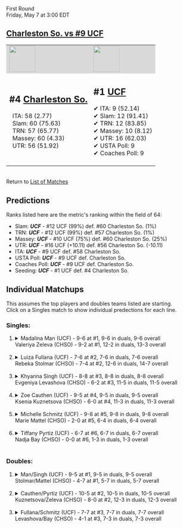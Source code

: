 First Round  
Friday, May 7 at 3:00 EDT
## [Charleston So. vs #9 UCF](https://www.ncaa.com/game/5833651) 

<table><tr style="background-color: #d9d9d9 !important"><td><a href="#"><img src="https://www.ncaa.com/sites/default/files/images/logos/schools/c/charleston-so.70.png" width="70" height="70" /></a></td><td><a href="#"><img src="https://www.ncaa.com/sites/default/files/images/logos/schools/u/ucf.70.png" width="70" height="70" /></a></td></tr><tr>
<td>  

<h2>#4 <a href="#">Charleston So.</a></h2>  
&nbsp; ITA: 58 (2.77)<br>  
&nbsp; Slam: 60 (75.63)<br>  
&nbsp; TRN: 57 (65.77)<br>  
&nbsp; Massey: 60 (4.33)<br>  
&nbsp; UTR: 56 (51.92)<br>  
<br>  

</td>
<td>  

<h2>#1 <a href="#">UCF</a></h2>  
&#10004; ITA: 9 (52.14)<br>  
&#10004; Slam: 12 (91.41)<br>  
&#10004; TRN: 12 (83.85)<br>  
&#10004; Massey: 10 (8.12)<br>  
&#10004; UTR: 16 (62.03)<br>  
&#10004; USTA Poll: 9<br>  
&#10004; Coaches Poll: 9<br>  
<br>  

</td>
</tr></table>  


<br>Return to [List of Matches](../index.md)  

## Predictions  

Ranks listed here are the metric's ranking within the field of 64:  
- Slam: ***UCF*** - #12 UCF (99%) def. #60 Charleston So. (1%)  
- TRN: ***UCF*** - #12 UCF (99%) def. #57 Charleston So. (1%)  
- Massey: ***UCF*** - #10 UCF (75%) def. #60 Charleston So. (25%)  
- UTR: ***UCF*** - #16 UCF (+10.11) def. #56 Charleston So. (-10.11)  
- ITA: ***UCF*** - #9 UCF def. #58 Charleston So.  
- USTA Poll: ***UCF*** - #9 UCF def. Charleston So.  
- Coaches Poll: ***UCF*** - #9 UCF def. Charleston So.  
- Seeding: ***UCF*** - #1 UCF def. #4 Charleston So.  

## Individual Matchups  
This assumes the top players and doubles teams listed are starting.  
Click on a Singles match to show individual predections for each line.  

### Singles:  

<ol>
<li><details>
<summary markdown="span">Madalina Man (UCF) - 9-6 at #1, 9-6 in duals, 9-6 overall<br>Valeriya Zeleva (CHSO) - 9-2 at #1, 12-2 in duals, 13-3 overall</summary>
<h4>Predictions</h4><ul>
<li>Slam: <b><i>UCF</i></b> - Zeleva (98%) def. Man (2%)</li>  
<li>TRN: <b><i>UCF</i></b> - Zeleva (99%) def. Man (1%)</li>  
<li>Massey: <b><i>UCF</i></b> - Zeleva (75%) def. Man (25%)</li>  
<li>UTR: <b><i>UCF</i></b> - Zeleva (97%) def. Man (3%)</li>  
<li>ITA: <b><i>UCF</i></b> - Zeleva (22.66) def. Man (1.99)</li>  
</ul>
</details>&nbsp;</li>
<li><details>
<summary markdown="span">Luiza Fullana (UCF) - 7-6 at #2, 7-6 in duals, 7-6 overall<br>Rebeka Stolmar (CHSO) - 7-4 at #2, 12-6 in duals, 14-7 overall</summary>
<h4>Predictions</h4><ul>
<li>Slam: <b><i>UCF</i></b> - Stolmar (98%) def. Fullana (2%)</li>  
<li>TRN: <b><i>UCF</i></b> - Stolmar (99%) def. Fullana (1%)</li>  
<li>Massey: <b><i>UCF</i></b> - Stolmar (75%) def. Fullana (25%)</li>  
<li>UTR: <b><i>UCF</i></b> - Stolmar (96%) def. Fullana (4%)</li>  
<li>ITA: <b><i>UCF</i></b> - Stolmar (15.81) def. Fullana (1.91)</li>  
</ul>
</details>&nbsp;</li>
<li><details>
<summary markdown="span">Khyanna Singh (UCF) - 8-8 at #3, 8-8 in duals, 8-8 overall<br>Evgeniya Levashova (CHSO) - 6-2 at #3, 11-5 in duals, 11-5 overall</summary>
<h4>Predictions</h4><ul>
<li>Slam: <b><i>UCF</i></b> - Levashova (98%) def. Singh (2%)</li>  
<li>TRN: <b><i>UCF</i></b> - Levashova (99%) def. Singh (1%)</li>  
<li>Massey: <b><i>UCF</i></b> - Levashova (75%) def. Singh (25%)</li>  
<li>UTR: <b><i>UCF</i></b> - Levashova (98%) def. Singh (2%)</li>  
<li>ITA: <b><i>UCF</i></b> - Levashova (4.48) def. Singh (1.60)</li>  
</ul>
</details>&nbsp;</li>
<li><details>
<summary markdown="span">Zoe Cauthen (UCF) - 9-5 at #4, 9-5 in duals, 9-5 overall<br>Ksenia Kuznetsova (CHSO) - 6-0 at #4, 11-3 in duals, 11-3 overall</summary>
<h4>Predictions</h4><ul>
<li>Slam: <b><i>UCF</i></b> - Kuznetsova (99%) def. Cauthen (1%)</li>  
<li>TRN: <b><i>UCF</i></b> - Kuznetsova (99%) def. Cauthen (1%)</li>  
<li>Massey: <b><i>UCF</i></b> - Kuznetsova (75%) def. Cauthen (25%)</li>  
<li>UTR: <b><i>UCF</i></b> - Kuznetsova (98%) def. Cauthen (2%)</li>  
<li>ITA: <b><i>UCF</i></b> - Kuznetsova (3.33) def. Cauthen (2.15)</li>  
</ul>
</details>&nbsp;</li>
<li><details>
<summary markdown="span">Michelle Schmitz (UCF) - 9-8 at #5, 9-8 in duals, 9-8 overall<br>Marie Mattel (CHSO) - 2-0 at #5, 6-4 in duals, 6-4 overall</summary>
<h4>Predictions</h4><ul>
<li>Slam: <b><i>UCF</i></b> - Mattel (98%) def. Schmitz (2%)</li>  
<li>TRN: <b><i>UCF</i></b> - Mattel (99%) def. Schmitz (1%)</li>  
<li>Massey: <b><i>UCF</i></b> - Mattel (75%) def. Schmitz (25%)</li>  
<li>UTR: <b><i>UCF</i></b> - Mattel (97%) def. Schmitz (3%)</li>  
<li>ITA: <b><i>UCF</i></b> - Mattel (2.00) def. Schmitz (1.70)</li>  
</ul>
</details>&nbsp;</li>
<li><details>
<summary markdown="span">Tiffany Pyrtiz (UCF) - 6-7 at #6, 6-7 in duals, 6-7 overall<br>Nadja Bay (CHSO) - 0-0 at #6, 1-3 in duals, 1-3 overall</summary>
<h4>Predictions</h4><ul>
<li>Slam: <b><i>CHSO</i></b> - Pyrtiz (100%) def. Bay (0%)</li>  
<li>TRN: <b><i>CHSO</i></b> - Pyrtiz (100%) def. Bay (0%)</li>  
<li>UTR: <b><i>CHSO</i></b> - Pyrtiz (100%) def. Bay (0%)</li>  
<li>ITA: <b><i>CHSO</i></b> - Pyrtiz (1.53) def. Bay (0.00)</li>  
</ul>
</details>&nbsp;</li>
</ol>

### Doubles:  

<ol>
<li><details>
<summary markdown="span">Man/Singh (UCF) - 9-5 at #1, 9-5 in duals, 9-5 overall<br>Stolmar/Mattel (CHSO) - 4-7 at #1, 5-7 in duals, 5-7 overall</summary>
<br>Sorry, we don't have any metrics for this match
</details>&nbsp;</li>
<li><details>
<summary markdown="span">Cauthen/Pyrtiz (UCF) - 10-5 at #2, 10-5 in duals, 10-5 overall<br>Kuznetsova/Zeleva (CHSO) - 8-0 at #2, 12-3 in duals, 12-3 overall</summary>
<br>Sorry, we don't have any metrics for this match
</details>&nbsp;</li>
<li><details>
<summary markdown="span">Fullana/Schmitz (UCF) - 7-7 at #3, 7-7 in duals, 7-7 overall<br>Levashova/Bay (CHSO) - 4-1 at #3, 7-3 in duals, 7-3 overall</summary>
<br>Sorry, we don't have any metrics for this match
</details>&nbsp;</li>
</ol>